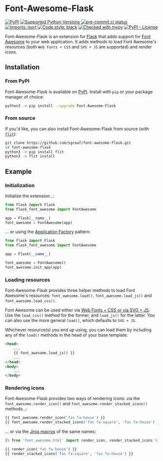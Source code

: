 # Font-Awesome-Flask

[![PyPI](https://img.shields.io/pypi/v/Font-Awesome-Flask)](https://img.shields.io/pypi/v/Font-Awesome-Flask)
[![Supported Python Versions](https://img.shields.io/pypi/pyversions/Font-Awesome-Flask)](https://pypi.org/project/Font-Awesome-Flask/)
[![pre-commit.ci status](https://results.pre-commit.ci/badge/github/sgraaf/font-awesome-flask/main.svg)](https://results.pre-commit.ci/latest/github/sgraaf/font-awesome-flask/main)
[![Imports: isort](https://img.shields.io/badge/%20imports-isort-%231674b1?style=flat&labelColor=ef8336)](https://pycqa.github.io/isort/)
[![Code style: black](https://img.shields.io/badge/code%20style-black-000000.svg)](https://github.com/psf/black)
[![Checked with mypy](http://www.mypy-lang.org/static/mypy_badge.svg)](http://mypy-lang.org/)
[![PyPI - License](https://img.shields.io/pypi/l/Font-Awesome-Flask)](https://img.shields.io/pypi/l/Font-Awesome-Flask)

Font-Awesome-Flask is an extension for [Flask](https://flask.palletsprojects.com/en/latest/) that adds support for [Font Awesome](https://fontawesome.com/) to your web application. It adds methods to load Font Awesome's resources (both `Web Fonts + CSS` and `SVG + JS` are supported) and render icons.

## Installation

### From PyPI

Font-Awesome-Flask is available on [PyPI](https://pypi.org/project/Font-Awesome-Flask/). Install with `pip` or your package manager of choice:

```bash
python3 -m pip install --upgrade Font-Awesome-Flask
```

### From source

If you'd like, you can also install Font-Awesome-Flask from source (with [`flit`](https://flit.readthedocs.io/en/latest/)):

```bash
git clone https://github.com/sgraaf/font-awesome-flask.git
cd font-awesome-flask
python3 -m pip install flit
python3 -m flit install
```

## Example

### Initialization

Initialize the extension...:

```python
from flask import Flask
from flask_font_awesome import FontAwesome

app = Flask(__name__)
font_awesome = FontAwesome(app)
```

... or using the [Application Factory](https://flask.palletsprojects.com/en/2.1.x/patterns/appfactories/) pattern:

```python
from flask import Flask
from flask_font_awesome import FontAwesome

app = Flask(__name__)

font_awesome = FontAwesome()
font_awesome.init_app(app)
```

### Loading resources

Font-Awesome-Flask provides three helper methods to load Font Awesome's resources: `font_awesome.load()`, `font_awesome.load_js()` and `font_awesome.load_css()`.

Font Awesome can be used either via [Web Fonts + CSS or via SVG + JS](https://fontawesome.com/docs/web/dig-deeper/webfont-vs-svg). Use the `load_css()` method for the former, and `load_js()` for the latter. You can also use the more general `load()`, which defaults to `SVG + JS`.

Whichever resource(s) you end up using, you can load them by including any of the `load()` methods in the head of your base template:

<!-- prettier-ignore -->
```html
<head>
    ...
    {{ font_awesome.load_js() }}
    ...
</head>
<body>
    ...
</body>
```

### Rendering icons

Font-Awesome-Flask provides two ways of rendering icons: via the `font_awesome.render_icon()` and `font_awesome.render_stacked_icons()` methods...:

```python
{{ font_awesome.render_icon('fas fa-house') }}
{{ font_awesome.render_stacked_icons('fas fa-square', 'fas fa-house') }}
```

... or via the [Jinja macros](https://jinja.palletsprojects.com/en/latest/templates/#macros) of the same names:

```python
{% from 'font_awesome.html' import render_icon, render_stacked_icons %}

{{ render_icon('fas fa-house') }}
{{ render_stacked_icons('fas fa-square', 'fas fa-house') }}
```
